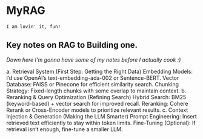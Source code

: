 # MyRAG
<code>I am lovin' it, fun!</code>

## Key notes on RAG to Building one. 
*Down here I'm gonna have some of my notes before I actually cook :)*


a. Retrieval System (First Step: Getting the Right Data)
Embedding Models: I’d use OpenAI’s text-embedding-ada-002 or Sentence-BERT.
Vector Database: FAISS or Pinecone for efficient similarity search.
Chunking Strategy: Fixed-length chunks with some overlap to maintain context.
b. Reranking & Query Optimization (Refining Search)
Hybrid Search: BM25 (keyword-based) + vector search for improved recall.
Reranking: Cohere Rerank or Cross-Encoder models to prioritize relevant results.
c. Context Injection & Generation (Making the LLM Smarter)
Prompt Engineering: Insert retrieved text efficiently to stay within token limits.
Fine-Tuning (Optional): If retrieval isn’t enough, fine-tune a smaller LLM.
